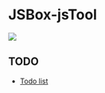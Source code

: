 # JSBox-jsTool
![](https://app.codacy.com/project/badge/Grade/68f02d96c1e24769b1240c0131f672b5)

## TODO

- [Todo list](https://github.com/zhihaofans/JSBox-jsTool/issues?q=is%3Aopen+is%3Aissue+author%3Azhihaofans+label%3Atodo)